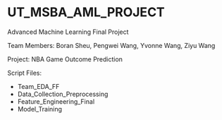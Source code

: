 # UT_MSBA_AML_PROJECT
Advanced Machine Learning Final Project

Team Members: Boran Sheu, Pengwei Wang, Yvonne Wang, Ziyu Wang

Project: NBA Game Outcome Prediction

Script Files: 
- Team_EDA_FF
- Data_Collection_Preprocessing
- Feature_Engineering_Final
- Model_Training
